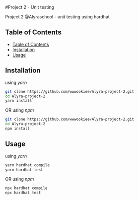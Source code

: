 #Project 2 - Unit testing

Project 2 @Alyraschool - unit testing using hardhat

## Table of Contents
- [Table of Contents](#table-of-contents)
- [Installation](#installation)
- [Usage](#usage)


## Installation

using *yarn*
```bash
git clone https://github.com/wwwookiee/Alyra-project-2.git
cd Alyra-project-2
yarn install
```
OR using *npm*
```bash
git clone https://github.com/wwwookiee/Alyra-project-2.git
cd Alyra-project-2
npm install
```

## Usage
using *yarn*
```bash
yarn hardhat compile
yarn hardhat test
```
OR using *npm*
```bash
npx hardhat compile
npx hardhat test
```
